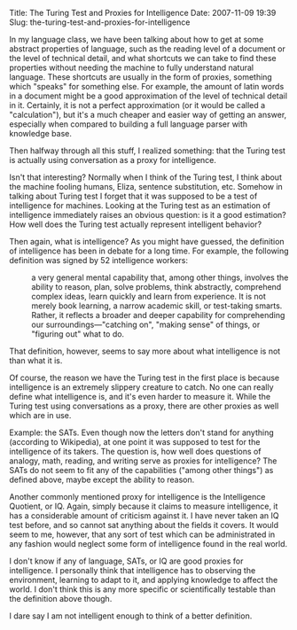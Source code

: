 Title: The Turing Test and Proxies for Intelligence
Date: 2007-11-09 19:39
Slug: the-turing-test-and-proxies-for-intelligence

In my language class, we have been talking about how to get at some
abstract properties of language, such as the reading level of a document
or the level of technical detail, and what shortcuts we can take to find
these properties without needing the machine to fully understand natural
language. These shortcuts are usually in the form of proxies, something
which "speaks" for something else. For example, the amount of latin
words in a document might be a good approximation of the level of
technical detail in it. Certainly, it is not a perfect approximation (or
it would be called a "calculation"), but it's a much cheaper and easier
way of getting an answer, especially when compared to building a full
language parser with knowledge base.

Then halfway through all this stuff, I realized something: that the
Turing test is actually using conversation as a proxy for intelligence.

Isn't that interesting? Normally when I think of the Turing test, I
think about the machine fooling humans, Eliza, sentence substitution,
etc. Somehow in talking about Turing test I forget that it was supposed
to be a test of intelligence for machines. Looking at the Turing test as
an estimation of intelligence immediately raises an obvious question: is
it a good estimation? How well does the Turing test actually represent
intelligent behavior?

Then again, what is intelligence? As you might have guessed, the
definition of intelligence has been in debate for a long time. For
example, the following definition was signed by 52 intelligence workers:

<dl>
<dd>
a very general mental capability that, among other things, involves the
ability to reason, plan, solve problems, think abstractly, comprehend
complex ideas, learn quickly and learn from experience. It is not merely
book learning, a narrow academic skill, or test-taking smarts. Rather,
it reflects a broader and deeper capability for comprehending our
surroundings—"catching on", "making sense" of things, or "figuring out"
what to do.

</dd>
</dl>
That definition, however, seems to say more about what intelligence is
not than what it is.

Of course, the reason we have the Turing test in the first place is
because intelligence is an extremely slippery creature to catch. No one
can really define what intelligence is, and it's even harder to measure
it. While the Turing test using conversations as a proxy, there are
other proxies as well which are in use.

Example: the SATs. Even though now the letters don't stand for anything
(according to Wikipedia), at one point it was supposed to test for the
intelligence of its takers. The question is, how well does questions of
analogy, math, reading, and writing serve as proxies for intelligence?
The SATs do not seem to fit any of the capabilities ("among other
things") as defined above, maybe except the ability to reason.

Another commonly mentioned proxy for intelligence is the Intelligence
Quotient, or IQ. Again, simply because it claims to measure
intelligence, it has a considerable amount of criticism against it. I
have never taken an IQ test before, and so cannot sat anything about the
fields it covers. It would seem to me, however, that any sort of test
which can be administrated in any fashion would neglect some form of
intelligence found in the real world.

I don't know if any of language, SATs, or IQ are good proxies for
intelligence. I personally think that intelligence has to observing the
environment, learning to adapt to it, and applying knowledge to affect
the world. I don't think this is any more specific or scientifically
testable than the definition above though.

I dare say I am not intelligent enough to think of a better definition.

